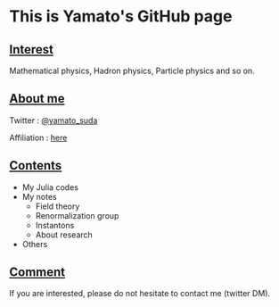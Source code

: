 # This is Yamato's GitHub page

## <u>Interest</u>
Mathematical physics, Hadron physics, Particle physics and so on.

## <u>About me</u>
Twitter : [@yamato_suda](https://twitter.com/yamato_suda)

Affiliation : [here](http://www.th.phys.titech.ac.jp/Nuclth/Nuclear_Hadron_Physics/Top_page.html)

## <u>Contents</u>
* My Julia codes
* My notes
  * Field theory
  * Renormalization group
  * Instantons
  * About research
* Others

## <u>Comment</u>
If you are interested, please do not hesitate to contact me (twitter DM).




